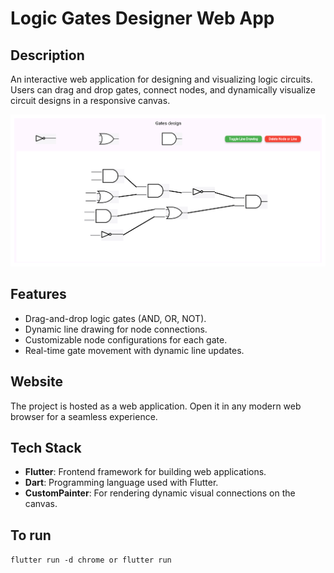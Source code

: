 # Logic Gates Designer Web App

## Description

An interactive web application for designing and visualizing logic circuits. Users can drag and drop gates, connect nodes, and dynamically visualize circuit designs in a responsive canvas.

![Logic Gates Designer Web App](./image.png)

## Features

- Drag-and-drop logic gates (AND, OR, NOT).
- Dynamic line drawing for node connections.
- Customizable node configurations for each gate.
- Real-time gate movement with dynamic line updates.

## Website

The project is hosted as a web application. Open it in any modern web browser for a seamless experience.

## Tech Stack

- **Flutter**: Frontend framework for building web applications.
- **Dart**: Programming language used with Flutter.
- **CustomPainter**: For rendering dynamic visual connections on the canvas.

## To run

`flutter run -d chrome or flutter run`
